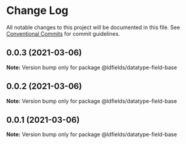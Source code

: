 # Change Log

All notable changes to this project will be documented in this file.
See [Conventional Commits](https://conventionalcommits.org) for commit guidelines.

## 0.0.3 (2021-03-06)

**Note:** Version bump only for package @ldfields/datatype-field-base





## 0.0.2 (2021-03-06)

**Note:** Version bump only for package @ldfields/datatype-field-base





## 0.0.1 (2021-03-06)

**Note:** Version bump only for package @ldfields/datatype-field-base

